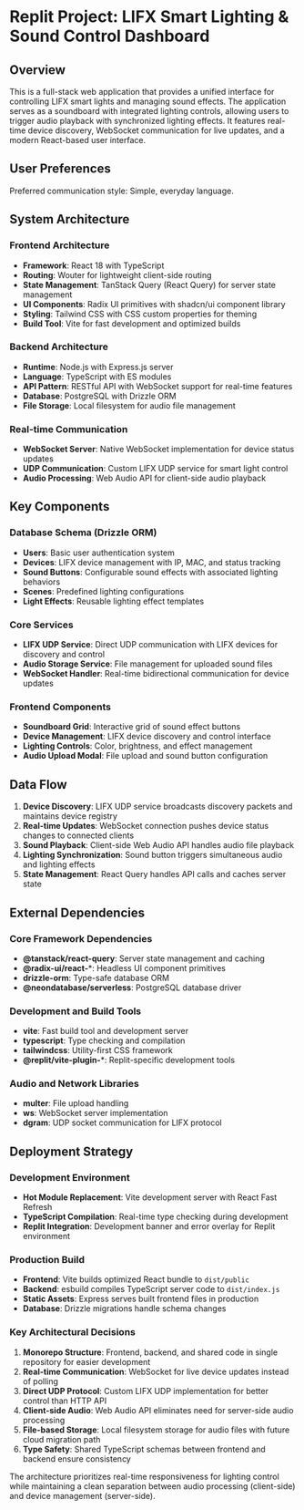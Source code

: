 # Replit Project: LIFX Smart Lighting & Sound Control Dashboard

## Overview

This is a full-stack web application that provides a unified interface for controlling LIFX smart lights and managing sound effects. The application serves as a soundboard with integrated lighting controls, allowing users to trigger audio playback with synchronized lighting effects. It features real-time device discovery, WebSocket communication for live updates, and a modern React-based user interface.

## User Preferences

Preferred communication style: Simple, everyday language.

## System Architecture

### Frontend Architecture
- **Framework**: React 18 with TypeScript
- **Routing**: Wouter for lightweight client-side routing
- **State Management**: TanStack Query (React Query) for server state management
- **UI Components**: Radix UI primitives with shadcn/ui component library
- **Styling**: Tailwind CSS with CSS custom properties for theming
- **Build Tool**: Vite for fast development and optimized builds

### Backend Architecture
- **Runtime**: Node.js with Express.js server
- **Language**: TypeScript with ES modules
- **API Pattern**: RESTful API with WebSocket support for real-time features
- **Database**: PostgreSQL with Drizzle ORM
- **File Storage**: Local filesystem for audio file management

### Real-time Communication
- **WebSocket Server**: Native WebSocket implementation for device status updates
- **UDP Communication**: Custom LIFX UDP service for smart light control
- **Audio Processing**: Web Audio API for client-side audio playback

## Key Components

### Database Schema (Drizzle ORM)
- **Users**: Basic user authentication system
- **Devices**: LIFX device management with IP, MAC, and status tracking
- **Sound Buttons**: Configurable sound effects with associated lighting behaviors
- **Scenes**: Predefined lighting configurations
- **Light Effects**: Reusable lighting effect templates

### Core Services
- **LIFX UDP Service**: Direct UDP communication with LIFX devices for discovery and control
- **Audio Storage Service**: File management for uploaded sound files
- **WebSocket Handler**: Real-time bidirectional communication for device updates

### Frontend Components
- **Soundboard Grid**: Interactive grid of sound effect buttons
- **Device Management**: LIFX device discovery and control interface
- **Lighting Controls**: Color, brightness, and effect management
- **Audio Upload Modal**: File upload and sound button configuration

## Data Flow

1. **Device Discovery**: LIFX UDP service broadcasts discovery packets and maintains device registry
2. **Real-time Updates**: WebSocket connection pushes device status changes to connected clients
3. **Sound Playback**: Client-side Web Audio API handles audio file playback
4. **Lighting Synchronization**: Sound button triggers simultaneous audio and lighting effects
5. **State Management**: React Query handles API calls and caches server state

## External Dependencies

### Core Framework Dependencies
- **@tanstack/react-query**: Server state management and caching
- **@radix-ui/react-***: Headless UI component primitives
- **drizzle-orm**: Type-safe database ORM
- **@neondatabase/serverless**: PostgreSQL database driver

### Development and Build Tools
- **vite**: Fast build tool and development server
- **typescript**: Type checking and compilation
- **tailwindcss**: Utility-first CSS framework
- **@replit/vite-plugin-***: Replit-specific development tools

### Audio and Network Libraries
- **multer**: File upload handling
- **ws**: WebSocket server implementation
- **dgram**: UDP socket communication for LIFX protocol

## Deployment Strategy

### Development Environment
- **Hot Module Replacement**: Vite development server with React Fast Refresh
- **TypeScript Compilation**: Real-time type checking during development
- **Replit Integration**: Development banner and error overlay for Replit environment

### Production Build
- **Frontend**: Vite builds optimized React bundle to `dist/public`
- **Backend**: esbuild compiles TypeScript server code to `dist/index.js`
- **Static Assets**: Express serves built frontend files in production
- **Database**: Drizzle migrations handle schema changes

### Key Architectural Decisions

1. **Monorepo Structure**: Frontend, backend, and shared code in single repository for easier development
2. **Real-time Communication**: WebSocket for live device updates instead of polling
3. **Direct UDP Protocol**: Custom LIFX UDP implementation for better control than HTTP API
4. **Client-side Audio**: Web Audio API eliminates need for server-side audio processing
5. **File-based Storage**: Local filesystem storage for audio files with future cloud migration path
6. **Type Safety**: Shared TypeScript schemas between frontend and backend ensure consistency

The architecture prioritizes real-time responsiveness for lighting control while maintaining a clean separation between audio processing (client-side) and device management (server-side).